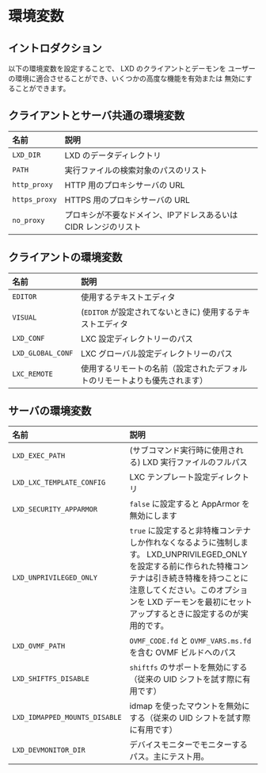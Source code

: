 # 環境変数

## イントロダクション

以下の環境変数を設定することで、 LXD のクライアントとデーモンを
ユーザーの環境に適合させることができ、いくつかの高度な機能を有効または
無効にすることができます。

## クライアントとサーバ共通の環境変数

名前          | 説明
:---          | :----
`LXD_DIR`     | LXD のデータディレクトリ
`PATH`        | 実行ファイルの検索対象のパスのリスト
`http_proxy`  | HTTP 用のプロキシサーバの URL
`https_proxy` | HTTPS 用のプロキシサーバの URL
`no_proxy`    | プロキシが不要なドメイン、IPアドレスあるいは CIDR レンジのリスト

## クライアントの環境変数

名前              | 説明
:---              | :----
`EDITOR`          | 使用するテキストエディタ
`VISUAL`          | (`EDITOR` が設定されてないときに) 使用するテキストエディタ
`LXD_CONF`        | LXC 設定ディレクトリーのパス
`LXD_GLOBAL_CONF` | LXC グローバル設定ディレクトリーのパス
`LXC_REMOTE`      | 使用するリモートの名前（設定されたデフォルトのリモートよりも優先されます）

## サーバの環境変数

名前                            | 説明
:---                            | :----
`LXD_EXEC_PATH`                 | (サブコマンド実行時に使用される) LXD 実行ファイルのフルパス
`LXD_LXC_TEMPLATE_CONFIG`       | LXC テンプレート設定ディレクトリ
`LXD_SECURITY_APPARMOR`         | `false` に設定すると AppArmor を無効にします
`LXD_UNPRIVILEGED_ONLY`         | `true` に設定すると非特権コンテナしか作れなくなるように強制します。 LXD_UNPRIVILEGED_ONLY を設定する前に作られた特権コンテナは引き続き特権を持つことに注意してください。このオプションを LXD デーモンを最初にセットアップするときに設定するのが実用的です。
`LXD_OVMF_PATH`                 | `OVMF_CODE.fd` と `OVMF_VARS.ms.fd` を含む OVMF ビルドへのパス
`LXD_SHIFTFS_DISABLE`           | `shiftfs` のサポートを無効にする（従来の UID シフトを試す際に有用です）
`LXD_IDMAPPED_MOUNTS_DISABLE`   | idmap を使ったマウントを無効にする（従来の UID シフトを試す際に有用です）
`LXD_DEVMONITOR_DIR`            | デバイスモニターでモニターするパス。主にテスト用。

